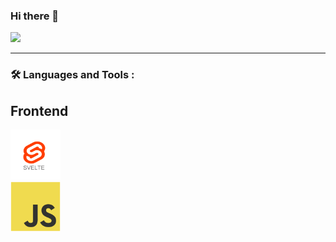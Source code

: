 ### Hi there 👋
<div id="header" align="left">
  <img src="https://media.giphy.com/media/M9gbBd9nbDrOTu1Mqx/giphy.gif" width="100"/>
</div>

---

### :hammer_and_wrench: Languages and Tools :
## Frontend
<div>
  <img src="https://github.com/devicons/devicon/blob/master/icons/svelte/svelte-original-wordmark.svg" title="Svelte" alt="Svelte" width="80" height="80"/>&nbsp;
</div>
<div>
  <img src="https://github.com/devicons/devicon/blob/master/icons/javascript/javascript-original.svg" title="JS" alt="JS" width="80" height="80"/>&nbsp;
</div>
